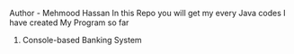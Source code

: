 Author - Mehmood Hassan
In this Repo you will get my every Java codes I have created
My Program so far
1) Console-based Banking System
